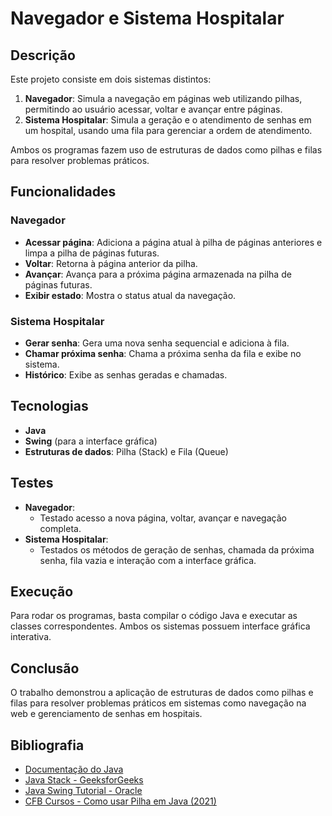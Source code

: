 # Navegador e Sistema Hospitalar

## Descrição

Este projeto consiste em dois sistemas distintos:

1. **Navegador**: Simula a navegação em páginas web utilizando pilhas, permitindo ao usuário acessar, voltar e avançar entre páginas.
2. **Sistema Hospitalar**: Simula a geração e o atendimento de senhas em um hospital, usando uma fila para gerenciar a ordem de atendimento.

Ambos os programas fazem uso de estruturas de dados como pilhas e filas para resolver problemas práticos.

## Funcionalidades

### Navegador
- **Acessar página**: Adiciona a página atual à pilha de páginas anteriores e limpa a pilha de páginas futuras.
- **Voltar**: Retorna à página anterior da pilha.
- **Avançar**: Avança para a próxima página armazenada na pilha de páginas futuras.
- **Exibir estado**: Mostra o status atual da navegação.

### Sistema Hospitalar
- **Gerar senha**: Gera uma nova senha sequencial e adiciona à fila.
- **Chamar próxima senha**: Chama a próxima senha da fila e exibe no sistema.
- **Histórico**: Exibe as senhas geradas e chamadas.

## Tecnologias

- **Java**
- **Swing** (para a interface gráfica)
- **Estruturas de dados**: Pilha (Stack) e Fila (Queue)

## Testes

- **Navegador**:
  - Testado acesso a nova página, voltar, avançar e navegação completa.
- **Sistema Hospitalar**:
  - Testados os métodos de geração de senhas, chamada da próxima senha, fila vazia e interação com a interface gráfica.

## Execução

Para rodar os programas, basta compilar o código Java e executar as classes correspondentes. Ambos os sistemas possuem interface gráfica interativa.

## Conclusão

O trabalho demonstrou a aplicação de estruturas de dados como pilhas e filas para resolver problemas práticos em sistemas como navegação na web e gerenciamento de senhas em hospitais.

## Bibliografia

- [Documentação do Java](https://docs.oracle.com/javase/)
- [Java Stack - GeeksforGeeks](https://www.geeksforgeeks.org/stack-data-structure/)
- [Java Swing Tutorial - Oracle](https://docs.oracle.com/javase/tutorial/uiswing/)
- [CFB Cursos - Como usar Pilha em Java (2021)](https://www.youtube.com/watch?v=nRKZ4SdYfXo)
